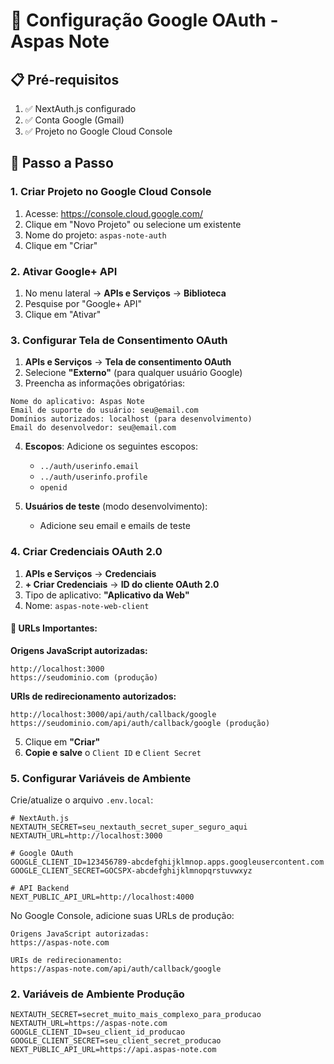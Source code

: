 # 🔐 Configuração Google OAuth - Aspas Note

## 📋 Pré-requisitos

1. ✅ NextAuth.js configurado
2. ✅ Conta Google (Gmail)
3. ✅ Projeto no Google Cloud Console

## 🚀 Passo a Passo

### 1. **Criar Projeto no Google Cloud Console**

1. Acesse: https://console.cloud.google.com/
2. Clique em "Novo Projeto" ou selecione um existente
3. Nome do projeto: `aspas-note-auth`
4. Clique em "Criar"

### 2. **Ativar Google+ API**

1. No menu lateral → **APIs e Serviços** → **Biblioteca**
2. Pesquise por "Google+ API"
3. Clique em "Ativar"

### 3. **Configurar Tela de Consentimento OAuth**

1. **APIs e Serviços** → **Tela de consentimento OAuth**
2. Selecione **"Externo"** (para qualquer usuário Google)
3. Preencha as informações obrigatórias:

```
Nome do aplicativo: Aspas Note
Email de suporte do usuário: seu@email.com
Domínios autorizados: localhost (para desenvolvimento)
Email do desenvolvedor: seu@email.com
```

4. **Escopos**: Adicione os seguintes escopos:
   - `../auth/userinfo.email`
   - `../auth/userinfo.profile`
   - `openid`

5. **Usuários de teste** (modo desenvolvimento):
   - Adicione seu email e emails de teste

### 4. **Criar Credenciais OAuth 2.0**

1. **APIs e Serviços** → **Credenciais**
2. **+ Criar Credenciais** → **ID do cliente OAuth 2.0**
3. Tipo de aplicativo: **"Aplicativo da Web"**
4. Nome: `aspas-note-web-client`

#### **🔧 URLs Importantes:**

**Origens JavaScript autorizadas:**
```
http://localhost:3000
https://seudominio.com (produção)
```

**URIs de redirecionamento autorizados:**
```
http://localhost:3000/api/auth/callback/google
https://seudominio.com/api/auth/callback/google (produção)
```

5. Clique em **"Criar"**
6. **Copie e salve** o `Client ID` e `Client Secret`

### 5. **Configurar Variáveis de Ambiente**

Crie/atualize o arquivo `.env.local`:

```env
# NextAuth.js
NEXTAUTH_SECRET=seu_nextauth_secret_super_seguro_aqui
NEXTAUTH_URL=http://localhost:3000

# Google OAuth
GOOGLE_CLIENT_ID=123456789-abcdefghijklmnop.apps.googleusercontent.com
GOOGLE_CLIENT_SECRET=GOCSPX-abcdefghijklmnopqrstuvwxyz

# API Backend
NEXT_PUBLIC_API_URL=http://localhost:4000
```

No Google Console, adicione suas URLs de produção:

```
Origens JavaScript autorizadas:
https://aspas-note.com

URIs de redirecionamento:
https://aspas-note.com/api/auth/callback/google
```

### **2. Variáveis de Ambiente Produção**

```env
NEXTAUTH_SECRET=secret_muito_mais_complexo_para_producao
NEXTAUTH_URL=https://aspas-note.com
GOOGLE_CLIENT_ID=seu_client_id_producao
GOOGLE_CLIENT_SECRET=seu_client_secret_producao
NEXT_PUBLIC_API_URL=https://api.aspas-note.com
```
